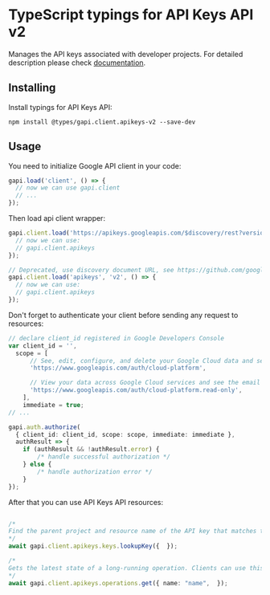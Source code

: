 # TypeScript typings for API Keys API v2

Manages the API keys associated with developer projects.
For detailed description please check [documentation](https://cloud.google.com/api-keys/docs).

## Installing

Install typings for API Keys API:

```
npm install @types/gapi.client.apikeys-v2 --save-dev
```

## Usage

You need to initialize Google API client in your code:

```typescript
gapi.load('client', () => {
  // now we can use gapi.client
  // ...
});
```

Then load api client wrapper:

```typescript
gapi.client.load('https://apikeys.googleapis.com/$discovery/rest?version=v2', () => {
  // now we can use:
  // gapi.client.apikeys
});
```

```typescript
// Deprecated, use discovery document URL, see https://github.com/google/google-api-javascript-client/blob/master/docs/reference.md#----gapiclientloadname----version----callback--
gapi.client.load('apikeys', 'v2', () => {
  // now we can use:
  // gapi.client.apikeys
});
```

Don't forget to authenticate your client before sending any request to resources:

```typescript
// declare client_id registered in Google Developers Console
var client_id = '',
  scope = [
      // See, edit, configure, and delete your Google Cloud data and see the email address for your Google Account.
      'https://www.googleapis.com/auth/cloud-platform',

      // View your data across Google Cloud services and see the email address of your Google Account
      'https://www.googleapis.com/auth/cloud-platform.read-only',
    ],
    immediate = true;
// ...

gapi.auth.authorize(
  { client_id: client_id, scope: scope, immediate: immediate },
  authResult => {
    if (authResult && !authResult.error) {
        /* handle successful authorization */
    } else {
        /* handle authorization error */
    }
});
```

After that you can use API Keys API resources: <!-- TODO: make this work for multiple namespaces -->

```typescript

/*
Find the parent project and resource name of the API key that matches the key string in the request. If the API key has been purged, resource name will not be set. The service account must have the `apikeys.keys.lookup` permission on the parent project.
*/
await gapi.client.apikeys.keys.lookupKey({  });

/*
Gets the latest state of a long-running operation. Clients can use this method to poll the operation result at intervals as recommended by the API service.
*/
await gapi.client.apikeys.operations.get({ name: "name",  });
```
